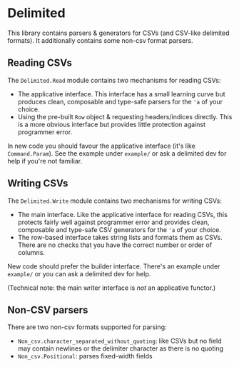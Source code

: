 Delimited
=========

This library contains parsers & generators for CSVs (and CSV-like delimited
formats). It additionally contains some non-csv format parsers.

## Reading CSVs
The `Delimited.Read` module contains two mechanisms for reading CSVs:

* The applicative interface. This interface has a small learning curve but
  produces clean, composable and type-safe parsers for the `'a` of your choice.
* Using the pre-built `Row` object & requesting headers/indices directly. This
  is a more obvious interface but provides little protection against programmer
  error.

In new code you should favour the applicative interface (it's like
`Command.Param`). See the example under `example/` or ask a delimited dev for
help if you're not familiar.

## Writing CSVs
The `Delimited.Write` module contains two mechanisms for writing CSVs:

* The main interface. Like the applicative interface for reading CSVs, this
  protects fairly well against programmer error and provides clean, composable
  and type-safe CSV generators for the `'a` of your choice.
* The row-based interface takes string lists and formats them as CSVs. There
  are no checks that you have the correct number or order of columns.

New code should prefer the builder interface. There's an example under
`example/` or you can ask a delimited dev for help.

(Technical note: the main writer interface is _not_ an applicative functor.)

## Non-CSV parsers
There are two non-csv formats supported for parsing:

* `Non_csv.character_separated_without_quoting`: like CSVs but no field may
  contain newlines or the delimiter character as there is no quoting
* `Non_csv.Positional`: parses fixed-width fields
